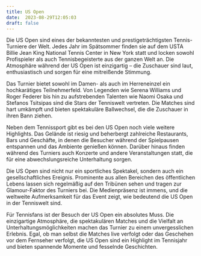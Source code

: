 ```yaml
---
title: US Open
date:  2023-08-29T12:05:03
draft: false
---
```


Die US Open sind eines der bekanntesten und prestigeträchtigsten Tennis-Turniere der Welt. Jedes Jahr im Spätsommer finden sie auf dem USTA Billie Jean King National Tennis Center in New York statt und locken sowohl Profispieler als auch Tennisbegeisterte aus der ganzen Welt an. Die Atmosphäre während der US Open ist einzigartig – die Zuschauer sind laut, enthusiastisch und sorgen für eine mitreißende Stimmung.

Das Turnier bietet sowohl im Damen- als auch im Herreneinzel ein hochkarätiges Teilnehmerfeld. Von Legenden wie Serena Williams und Roger Federer bis hin zu aufstrebenden Talenten wie Naomi Osaka und Stefanos Tsitsipas sind die Stars der Tenniswelt vertreten. Die Matches sind hart umkämpft und bieten spektakuläre Ballwechsel, die die Zuschauer in ihren Bann ziehen.

Neben dem Tennissport gibt es bei den US Open noch viele weitere Highlights. Das Gelände ist riesig und beherbergt zahlreiche Restaurants, Bars und Geschäfte, in denen die Besucher während der Spielpausen entspannen und das Ambiente genießen können. Darüber hinaus finden während des Turniers auch Konzerte und andere Veranstaltungen statt, die für eine abwechslungsreiche Unterhaltung sorgen.

Die US Open sind nicht nur ein sportliches Spektakel, sondern auch ein gesellschaftliches Ereignis. Prominente aus allen Bereichen des öffentlichen Lebens lassen sich regelmäßig auf den Tribünen sehen und tragen zur Glamour-Faktor des Turniers bei. Die Medienpräsenz ist immens, und die weltweite Aufmerksamkeit für das Event zeigt, wie bedeutend die US Open in der Tenniswelt sind.

Für Tennisfans ist der Besuch der US Open ein absolutes Muss. Die einzigartige Atmosphäre, die spektakulären Matches und die Vielfalt an Unterhaltungsmöglichkeiten machen das Turnier zu einem unvergesslichen Erlebnis. Egal, ob man selbst die Matches live verfolgt oder das Geschehen vor dem Fernseher verfolgt, die US Open sind ein Highlight im Tennisjahr und bieten spannende Momente und fesselnde Geschichten.